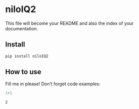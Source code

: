 niloIQ2
================

<!-- WARNING: THIS FILE WAS AUTOGENERATED! DO NOT EDIT! -->

This file will become your README and also the index of your
documentation.

## Install

``` sh
pip install niloIQ2
```

## How to use

Fill me in please! Don’t forget code examples:

``` python
1+1
```

    2
